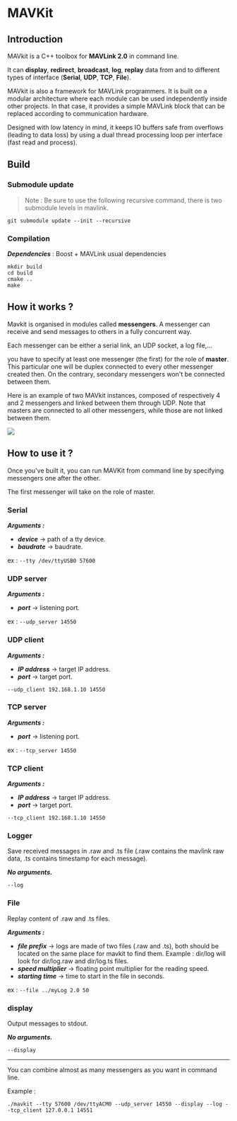 # MAVKit

## Introduction

MAVkit is a C++ toolbox for **MAVLink 2.0** in command line.

 It can **display**, **redirect**, **broadcast**, **log**, **replay** data from and to different types of interface (**Serial**, **UDP**, **TCP**, **File**).

MAVkit is also a framework for MAVLink programmers.
It is built on a modular architecture where each module can be used independently inside other projects.
In that case, it provides a simple MAVLink block that can be replaced according to communication hardware.

Designed with low latency in mind, it keeps IO buffers safe from overflows (leading to data loss) by using a dual thread processing loop per interface (fast read and process).

## Build

### Submodule update
>Note : Be sure to use the following recursive command, there is two submodule levels in mavlink.

```Shell
git submodule update --init --recursive
```

### Compilation
***Dependencies*** : Boost + MAVLink usual dependencies

```shell
mkdir build
cd build
cmake ..
make
```

## How it works ?

Mavkit is organised in modules called **messengers**. A messenger can receive and send messages to others in a fully concurrent way.

Each messenger can be either a serial link, an UDP socket, a log file,...

you have to specify at least one messenger (the first) for the role of **master**.
This particular one will be duplex connected to every other messenger created then.
On the contrary, secondary messengers won't be connected between them.

Here is an example of two MAVkit instances, composed of respectively 4 and 2 messengers and linked between them through UDP. Note that masters are connected to all other messengers, while those are not linked between them.

<img src="/docs/mavkit_interfaces.jpg" />

## How to use it ?

Once you've built it, you can run MAVKit from command line by specifying messengers one after the other.

The first messenger will take on the role of master.

### Serial
***Arguments :***
* ***device*** -> path of a tty device.
* ***baudrate*** -> baudrate.

ex : `--tty /dev/ttyUSB0 57600`

### UDP server
***Arguments :***
* ***port*** -> listening port.

ex : `--udp_server 14550`

### UDP client
***Arguments :***
* ***IP address*** -> target IP address.
* ***port*** -> target port.

`--udp_client 192.168.1.10 14550`

### TCP server
***Arguments :***
* ***port*** -> listening port.

ex : `--tcp_server 14550`

### TCP client
***Arguments :***
* ***IP address*** -> target IP address.
* ***port*** -> target port.

`--tcp_client 192.168.1.10 14550`

### Logger
Save received messages in .raw and .ts file (.raw contains the mavlink raw data, .ts contains timestamp for each message).

***No arguments.***

`--log`

### File
Replay content of .raw and .ts files.

***Arguments :***
* ***file prefix*** -> logs are made of two files (.raw and .ts), both should be located on the same place for mavkit to find them. Example : dir/log will look for dir/log.raw and dir/log.ts files.
* ***speed multiplier*** -> floating point multiplier for the reading speed.
* ***starting time*** -> time to start in the file in seconds.

ex : `--file ../myLog 2.0 50`

### display
Output messages to stdout.

***No arguments.***

`--display`

---
You can combine almost as many messengers as you want in command line.

Example :

```Shell
./mavkit --tty 57600 /dev/ttyACM0 --udp_server 14550 --display --log --tcp_client 127.0.0.1 14551
```
